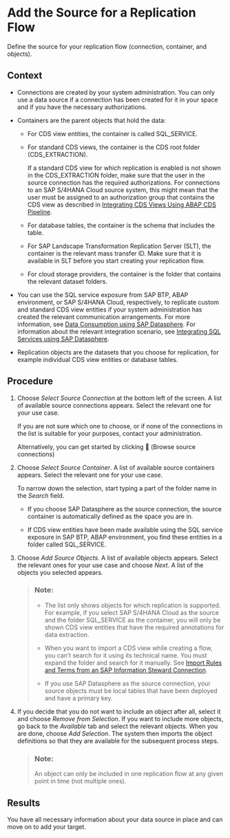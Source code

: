 <!-- loio749638060e8746e48b0f9bf0e50c6d0c -->

<link rel="stylesheet" type="text/css" href="../css/sap-icons.css"/>

# Add the Source for a Replication Flow

Define the source for your replication flow \(connection, container, and objects\).



<a name="loio749638060e8746e48b0f9bf0e50c6d0c__context_x4r_ghf_vvb"/>

## Context

-   Connections are created by your system administration. You can only use a data source if a connection has been created for it in your space and if you have the necessary authorizations.

-   Containers are the parent objects that hold the data:

    -   For CDS view entities, the container is called SQL\_SERVICE.

    -   For standard CDS views, the container is the CDS root folder \(CDS\_EXTRACTION\).

        If a standard CDS view for which replication is enabled is not shown in the CDS\_EXTRACTION folder, make sure that the user in the source connection has the required authorizations. For connections to an SAP S/4HANA Cloud source system, this might mean that the user must be assigned to an authorization group that contains the CDS view as described in [Integrating CDS Views Using ABAP CDS Pipeline](https://help.sap.com/docs/SAP_S4HANA_CLOUD/0f69f8fb28ac4bf48d2b57b9637e81fa/f509eddda867452db9631dae1ae442a3.html?).

    -   For database tables, the container is the schema that includes the table.

    -   For SAP Landscape Transformation Replication Server \(SLT\), the container is the relevant mass transfer ID. Make sure that it is available in SLT before you start creating your replication flow.

    -   For cloud storage providers, the container is the folder that contains the relevant dataset folders.


-   You can use the SQL service exposure from SAP BTP, ABAP environment, or SAP S/4HANA Cloud, respectively, to replicate custom and standard CDS view entities if your system administration has created the relevant communication arrangements. For more information, see [Data Consumption using SAP Datasphere](https://help.sap.com/docs/btp/sap-business-technology-platform/data-consumption-using-sap-datasphere). For information about the relevant integration scenario, see [Integrating SQL Services using SAP Datasphere](https://help.sap.com/docs/btp/sap-business-technology-platform/integrating-sql-services-using-sap-datasphere).

-   Replication objects are the datasets that you choose for replication, for example individual CDS view entities or database tables.




## Procedure

1.  Choose *Select Source Connection* at the bottom left of the screen. A list of available source connections appears. Select the relevant one for your use case.

    If you are not sure which one to choose, or if none of the connections in the list is suitable for your purposes, contact your administration.

    Alternatively, you can get started by clicking <span class="FPA-icons-V3"></span> \(Browse source connections\)

2.  Choose *Select Source Container*. A list of available source containers appears. Select the relevant one for your use case.

    To narrow down the selection, start typing a part of the folder name in the *Search* field.

    -   If you choose SAP Datasphere as the source connection, the source container is automatically defined as the space you are in.

    -   If CDS view entities have been made available using the SQL service exposure in SAP BTP, ABAP environment, you find these entities in a folder called SQL\_SERVICE.


3.  Choose *Add Source Objects*. A list of available objects appears. Select the relevant ones for your use case and choose *Next*. A list of the objects you selected appears.

    > ### Note:  
    > -   The list only shows objects for which replication is supported. For example, if you select SAP S/4HANA Cloud as the source and the folder SQL\_SERVICE as the container, you will only be shown CDS view entities that have the required annotations for data extraction.
    > 
    > -   When you want to import a CDS view while creating a flow, you can’t search for it using its technical name. You must expand the folder and search for it manually. See [Import Rules and Terms from an SAP Information Steward Connection](https://help.sap.com/docs/data-intelligence-cloud/sap-data-intelligence-data-governance/import-rules-and-terms-from-sap-information-steward-connection?locale=en-US).
    > 
    > -   If you use SAP Datasphere as the source connection, your source objects must be local tables that have been deployed and have a primary key.

4.  If you decide that you do not want to include an object after all, select it and choose *Remove from Selection*. If you want to include more objects, go back to the *Available* tab and select the relevant objects. When you are done, choose *Add Selection*. The system then imports the object definitions so that they are available for the subsequent process steps.

    > ### Note:  
    > An object can only be included in one replication flow at any given point in time \(not multiple ones\).




<a name="loio749638060e8746e48b0f9bf0e50c6d0c__result_d5p_s5r_lvb"/>

## Results

You have all necessary information about your data source in place and can move on to add your target.

